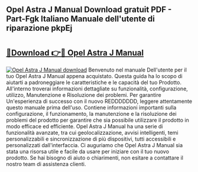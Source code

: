 ## Opel Astra J Manual Download gratuit PDF - Part-Fgk Italiano Manuale dell'utente di riparazione pkpEj

# <h2><a href="http://dfco3u.blite.top/?on=Opel+Astra+J+Manual">🔗Download 👉🔴 Opel Astra J Manual</a></h2>

[![Opel Astra J Manual download](https://i.imgur.com/lujVjoI.png)](http://dfco3u.blite.top/?on=Opel+Astra+J+Manual)
Benvenuto nel manuale Dell'utente per il tuo Opel Astra J Manual appena acquistato. Questa guida ha lo scopo di aiutarti a padroneggiare le caratteristiche e le capacità del tuo Prodotto. All'interno troverai informazioni dettagliate su funzionalità, configurazione, utilizzo, Manutenzione e Risoluzione dei problemi. Per garantire Un'esperienza di successo con il nuovo REDDDDDDD, leggere attentamente questo manuale prima dell'uso. Contiene informazioni importanti sulla configurazione, il funzionamento, la manutenzione e la risoluzione dei problemi del prodotto per garantire che sia possibile utilizzare il prodotto in modo efficace ed efficiente. Opel Astra J Manual ha una serie di funzionalità avanzate, tra cui geolocalizzazione, avvisi intelligenti, temi personalizzabili e sincronizzazione di più dispositivi, tutti accessibili e personalizzati dall'interfaccia. Ci auguriamo che Opel Astra J Manual sia stata una risorsa utile e facile da usare per iniziare con il tuo nuovo prodotto. Se hai bisogno di aiuto o chiarimenti, non esitare a contattare il nostro team di assistenza clienti.
